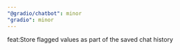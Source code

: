 ```yaml
---
"@gradio/chatbot": minor
"gradio": minor
---
```


feat:Store flagged values as part of the saved chat history
